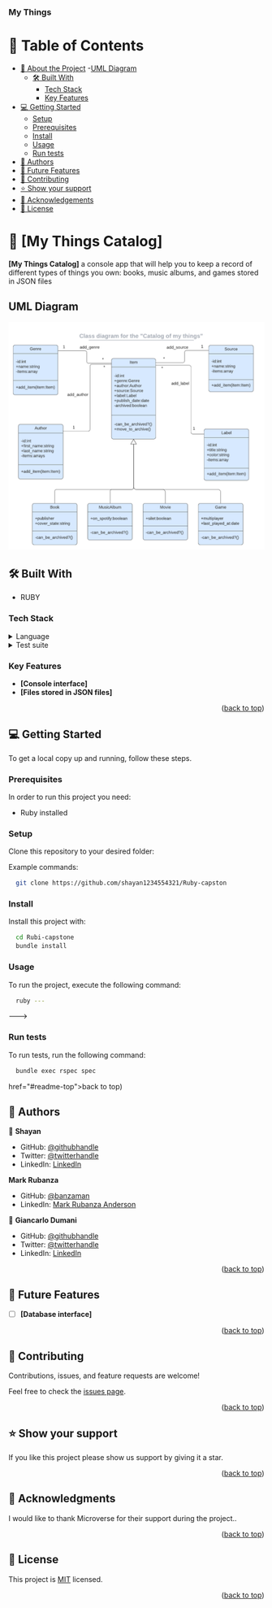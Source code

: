 <a name="readme-top"></a>

  <h3><b>My Things</b></h3>

</div>

<!-- TABLE OF CONTENTS -->

# 📗 Table of Contents

- [📖 About the Project](#about-project)
  -[UML Diagram](#diagram)
  - [🛠 Built With](#built-with)
    - [Tech Stack](#tech-stack)
    - [Key Features](#key-features)
- [💻 Getting Started](#getting-started)
  - [Setup](#setup)
  - [Prerequisites](#prerequisites)
  - [Install](#install)
  - [Usage](#usage)
  - [Run tests](#run-tests)
- [👥 Authors](#authors)
- [🔭 Future Features](#future-features)
- [🤝 Contributing](#contributing)
- [⭐️ Show your support](#support)
- [🙏 Acknowledgements](#acknowledgements)
- [📝 License](#license)

<!-- PROJECT DESCRIPTION -->

# 📖 [My Things Catalog] <a name="about-project"></a>

**[My Things Catalog]**  a console app that will help you to keep a record of different types of things you own: books, music albums, and games stored in JSON files 

## UML Diagram <a name="diagram"></a>
![diagram](./catalog_of_my_things.png)

## 🛠 Built With <a name="built-with"></a>

- RUBY


### Tech Stack <a name="tech-stack"></a>

<details>
  <summary>Language</summary>
  <ul>
    <li><a href="https://www.ruby-lang.org/en/">Ruby v.3.2.2</a></li>
  </ul>
</details>

<details>
  <summary>Test suite</summary>
  <ul>
    <li><a href="https://rspec.info/">RSpec 3.12.2</a></li>
  </ul>
</details>
<!-- Features -->

### Key Features <a name="key-features"></a>

- **[Console interface]**
- **[Files stored in JSON files]**

<p align="right">(<a href="#readme-top">back to top</a>)</p>

## 💻 Getting Started <a name="getting-started"></a>


To get a local copy up and running, follow these steps.

### Prerequisites

In order to run this project you need:

- Ruby installed

### Setup

Clone this repository to your desired folder:

Example commands:

```sh
  git clone https://github.com/shayan1234554321/Ruby-capston
```

### Install

Install this project with:

```sh
  cd Rubi-capstone
  bundle install
```
### Usage

To run the project, execute the following command:


```sh
  ruby ---
```
--->

### Run tests

To run tests, run the following command:


```sh
  bundle exec rspec spec
```
href="#readme-top">back to top</a>)</p>

<!-- AUTHORS -->

## 👥 Authors <a name="authors"></a>

👤 **Shayan**

- GitHub: [@githubhandle](https://github.com/shayan1234554321)
- Twitter: [@twitterhandle](https://twitter.com/shayan123455432)
- LinkedIn: [LinkedIn](https://www.linkedin.com/in/shayan-khan20/)

 **Mark Rubanza**

- GitHub: [@banzaman](https://github.com/banzaman/)
- LinkedIn: [Mark Rubanza Anderson](https://www.linkedin.com/in/mark-rubanza-anderson/)

👤 **Giancarlo Dumani**

- GitHub: [@githubhandle](https://github.com/gdumani)
- Twitter: [@twitterhandle](https://twitter.com/gdumani1)
- LinkedIn: [LinkedIn](https://www.linkedin.com/in/gdumani/)

<p align="right">(<a href="#readme-top">back to top</a>)</p>

<!-- FUTURE FEATURES -->

## 🔭 Future Features <a name="future-features"></a>

- [ ] **[Database interface]**

<p align="right">(<a href="#readme-top">back to top</a>)</p>

<!-- CONTRIBUTING -->

## 🤝 Contributing <a name="contributing"></a>

Contributions, issues, and feature requests are welcome!

Feel free to check the [issues page](../../issues/).

<p align="right">(<a href="#readme-top">back to top</a>)</p>

<!-- SUPPORT -->

## ⭐️ Show your support <a name="support"></a>

If you like this project please show us support by giving it a star.

<p align="right">(<a href="#readme-top">back to top</a>)</p>

<!-- ACKNOWLEDGEMENTS -->

## 🙏 Acknowledgments <a name="acknowledgements"></a>

I would like to thank Microverse for their support during the project..

<p align="right">(<a href="#readme-top">back to top</a>)</p>

<!-- LICENSE -->

## 📝 License <a name="license"></a>

This project is [MIT](./LICENSE) licensed.


<p align="right">(<a href="#readme-top">back to top</a>)</p>
